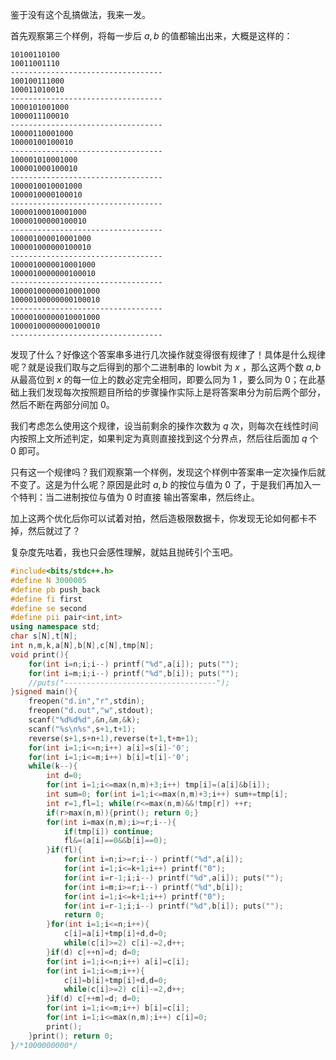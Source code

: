 鉴于没有这个乱搞做法，我来一发。

首先观察第三个样例，将每一步后 $a,b$ 的值都输出出来，大概是这样的：
```
10100110100
10011001110
----------------------------------
100100111000
100011010010
----------------------------------
1000101001000
1000011100010
----------------------------------
10000110001000
10000100100010
----------------------------------
100001010001000
100001000100010
----------------------------------
1000010010001000
1000010000100010
----------------------------------
10000100010001000
10000100000100010
----------------------------------
100001000010001000
100001000000100010
----------------------------------
1000010000010001000
1000010000000100010
----------------------------------
10000100000010001000
10000100000000100010
----------------------------------
10000100000010001000
10000100000000100010
----------------------------------
```

发现了什么？好像这个答案串多进行几次操作就变得很有规律了！具体是什么规律呢？就是设我们取与之后得到的那个二进制串的 $\text{lowbit}$ 为 $x$ ，那么这两个数 $a,b$ 从最高位到 $x$ 的每一位上的数必定完全相同，即要么同为 $1$ ，要么同为 $0$；在此基础上我们发现每次按照题目所给的步骤操作实际上是将答案串分为前后两个部分，然后不断在两部分间加 $0$。

我们考虑怎么使用这个规律，设当前剩余的操作次数为 $q$ 次，则每次在线性时间内按照上文所述判定，如果判定为真则直接找到这个分界点，然后往后面加 $q$ 个 $0$ 即可。

只有这一个规律吗？我们观察第一个样例，发现这个样例中答案串一定次操作后就不变了。这是为什么呢？原因是此时 $a,b$ 的按位与值为 $0$ 了，于是我们再加入一个特判：当二进制按位与值为 $0$ 时直接 输出答案串，然后终止。

加上这两个优化后你可以试着对拍，然后造极限数据卡，你发现无论如何都卡不掉，然后就过了？

复杂度先咕着，我也只会感性理解，就姑且抛砖引个玉吧。

```cpp
#include<bits/stdc++.h>
#define N 3000005
#define pb push_back
#define fi first
#define se second
#define pii pair<int,int>
using namespace std;
char s[N],t[N];
int n,m,k,a[N],b[N],c[N],tmp[N];
void print(){
	for(int i=n;i;i--) printf("%d",a[i]); puts("");
	for(int i=m;i;i--) printf("%d",b[i]); puts("");
	//puts("----------------------------------");
}signed main(){
	freopen("d.in","r",stdin);
	freopen("d.out","w",stdout);
	scanf("%d%d%d",&n,&m,&k);
	scanf("%s\n%s",s+1,t+1);
	reverse(s+1,s+n+1),reverse(t+1,t+m+1);
	for(int i=1;i<=n;i++) a[i]=s[i]-'0';
	for(int i=1;i<=m;i++) b[i]=t[i]-'0';
	while(k--){
		int d=0; 
		for(int i=1;i<=max(n,m)+3;i++) tmp[i]=(a[i]&b[i]);
		int sum=0; for(int i=1;i<=max(n,m)+3;i++) sum+=tmp[i];
		int r=1,fl=1; while(r<=max(n,m)&&!tmp[r]) ++r;
		if(r>max(n,m)){print(); return 0;}
		for(int i=max(n,m);i>=r;i--){
			if(tmp[i]) continue;
			fl&=(a[i]==0&&b[i]==0);
		}if(fl){
			for(int i=n;i>=r;i--) printf("%d",a[i]);
			for(int i=1;i<=k+1;i++) printf("0");
			for(int i=r-1;i;i--) printf("%d",a[i]); puts("");
			for(int i=m;i>=r;i--) printf("%d",b[i]);
			for(int i=1;i<=k+1;i++) printf("0");
			for(int i=r-1;i;i--) printf("%d",b[i]); puts("");
			return 0;
		}for(int i=1;i<=n;i++){
			c[i]=a[i]+tmp[i]+d,d=0;
			while(c[i]>=2) c[i]-=2,d++;
		}if(d) c[++n]=d; d=0;
		for(int i=1;i<=n;i++) a[i]=c[i];
		for(int i=1;i<=m;i++){
			c[i]=b[i]+tmp[i]+d,d=0;
			while(c[i]>=2) c[i]-=2,d++;
		}if(d) c[++m]=d; d=0;
		for(int i=1;i<=m;i++) b[i]=c[i];
		for(int i=1;i<=max(n,m);i++) c[i]=0; 
		print();
	}print(); return 0;
}/*1000000000*/
```
